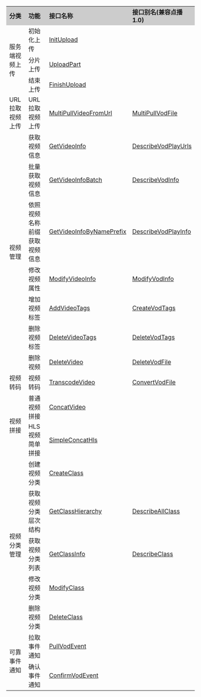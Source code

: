 <table style="display:table">
    <tbody>
        <tr>
            <td style="background-color:#CCCCCC;">
                <strong>
                    分类
                </strong>
            </td>
            <td style="background-color:#CCCCCC;">
                <strong>
                    功能
                </strong>
            </td>
            <td style="background-color:#CCCCCC;">
                <strong>
                    接口名称
                </strong>
            </td>
            <td style="background-color:#CCCCCC;">
                <strong>
					接口别名(兼容点播1.0)
                </strong>
            </td>
        </tr>
        <!--视频上传-->
        <tr>
            <td rowspan=3>
                服务端视频上传
            </td>
            <td>
                初始化上传
            </td>
            <td>
                <a href="/document/product/266/7809">
                    InitUpload
                </a>
            </td>
			<td>
			</td>
        </tr>
        <tr>
            <td>
                分片上传
            </td>
            <td>
                <a href="/document/product/266/7810">
                    UploadPart
            </td>
			<td>
			</td>
        </tr>
        <tr>
            <td>
                结束上传
            </td>
            <td>
                <a href="/document/product/266/7811">
                    FinishUpload
                </a>
            </td>
			<td>
			</td>
        </tr>
        <!--URL拉取视频上传-->
        <tr>
            <td rowspan=1>
                URL拉取视频上传
            </td>
            <td>
                URL拉取视频上传
            </td>
            <td>
                <a href="/document/product/266/7817">
                    MultiPullVideoFromUrl
                </a>
            </td>
			<td>
                <a href="/document/product/266/7817">
                    MultiPullVodFile
                </a>
			</td>
        </tr>
        <!--视频管理-->
        <tr>
            <td rowspan=7>
                视频管理
            </td>
            <td>
                获取视频信息
            </td>
            <td>
                <a href="/document/product/266/7824">
                    GetVideoInfo
                </a>
            </td>
			<td>
                <a href="/document/product/266/7824">
                    DescribeVodPlayUrls
                </a>
			</td>
        </tr>
        <tr>
            <td>
                批量获取视频信息
            </td>
            <td>
                <a href="/document/product/266/7823">
                    GetVideoInfoBatch
                </a>
            </td>
			<td>
                <a href="/document/product/266/7823">
                    DescribeVodInfo
                </a>
			</td>
        </tr>
        <tr>
            <td>
                依照视频名称前缀获取视频信息
            </td>
            <td>
                <a href="/document/product/266/7825">
                    GetVideoInfoByNamePrefix
                </a>
            </td>
			<td>
                <a href="/document/product/266/7825">
                    DescribeVodPlayInfo
                </a>
			</td>
        </tr>
        <tr>
            <td>
                修改视频属性
            </td>
            <td>
                <a href="/document/product/266/7828">
                    ModifyVideoInfo
                </a>
            </td>
			<td>
                <a href="/document/product/266/7828">
                    ModifyVodInfo
                </a>
			</td>
        </tr>
        <tr>
            <td>
                增加视频标签
            </td>
            <td>
                <a href="/document/product/266/7826">
                    AddVideoTags
                </a>
            </td>
			<td>
                <a href="/document/product/266/7826">
                    CreateVodTags
                </a>
			</td>
        </tr>
        <tr>
            <td>
                删除视频标签
            </td>
            <td>
                <a href="/document/product/266/7827">
                    DeleteVideoTags
                </a>
            </td>
			<td>
                <a href="/document/product/266/7827">
                    DeleteVodTags
                </a>
			</td>
        </tr>
        <tr>
            <td>
                删除视频
            </td>
            <td>
                <a href="/document/product/266/7838">
                    DeleteVideo
                </a>
            </td>
			<td>
                <a href="/document/product/266/7838">
                    DeleteVodFile
                </a>
			</td>
        </tr>
        <!--视频转码-->
        <tr>
            <td>
                视频转码
            </td>
            <td>
                视频转码
            </td>
            <td>
                <a href="/document/product/266/7822">
                    TranscodeVideo
                </a>
            </td>
			<td>
                <a href="/document/product/266/7822">
                    ConvertVodFile
                </a>
			</td>
        </tr>
        <!--视频拼接-->
        <tr>
            <td rowspan=2>
                视频拼接
            </td>
            <td>
                普通视频拼接
            </td>
            <td>
                <a href="/document/product/266/7821">
                    ConcatVideo
                </a>
            </td>
			<td>
			</td>
        </tr>
        <tr>
            <td>
                HLS视频简单拼接
            </td>
            <td>
                <a href="/document/product/266/7820">
                    SimpleConcatHls
                </a>
            </td>
			<td>
			</td>
        </tr>
        <!--视频分类管理-->
        <tr>
            <td rowspan=5>
                视频分类管理
            </td>
            <td>
                创建视频分类
            </td>
            <td>
                <a href="/document/product/266/7812">
                    CreateClass
                </a>
            </td>
			<td>
			</td>
        </tr>
        <tr>
            <td>
                获取视频分类层次结构
            </td>
            <td>
                <a href="/document/product/266/7813">
                    GetClassHierarchy
                </a>
            </td>
			<td>
                <a href="/document/product/266/7813">
                    DescribeAllClass
                </a>
			</td>
        </tr>
        <tr>
            <td>
                获取视频分类列表
            </td>
            <td>
                <a href="/document/product/266/7814">
                    GetClassInfo
                </a>
            </td>
			<td>
                <a href="/document/product/266/7814">
                    DescribeClass
                </a>
			</td>
        </tr>
        <tr>
            <td>
                修改视频分类
            </td>
            <td>
                <a href="/document/product/266/7815">
                    ModifyClass
                </a>
            </td>
			<td>
			</td>
        </tr>
        <tr>
            <td>
                删除视频分类
            </td>
            <td>
                <a href="/document/product/266/7816">
                    DeleteClass
                </a>
            </td>
			<td>
			</td>
        </tr>
        <!--可靠事件通知-->
        <tr>
            <td rowspan=2>
                可靠事件通知
            </td>
            <td>
                拉取事件通知
            </td>
            <td>
                <a href="/document/product/266/7818">
                    PullVodEvent
                </a>
            </td>
			<td>
			</td>
        </tr>
        <tr>
            <td>
                确认事件通知
            </td>
            <td>
                <a href="/document/product/266/7819">
                    ConfirmVodEvent
                </a>
            </td>
			<td>
			</td>
        </tr>
        <!--任务管理-->
        <!-- <tr>
        <td rowspan=1>任务管理</td>
        <td>查询异步任务的状态</td>
        <td><a href="">QueryVodTaskStatus</a></td></tr>
        -->
    </tbody>
</table>